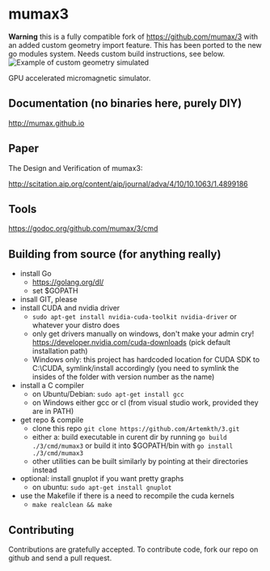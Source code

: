mumax3 
======
**Warning** this is a fully compatible fork of https://github.com/mumax/3 with an added custom geometry import feature. This has been ported to the new go modules system. Needs custom build instructions, see below.
![Example of custom geometry simulated](https://user-images.githubusercontent.com/27999640/179756077-621b61a7-727b-4b82-ac67-63c499c0afae.png)

GPU accelerated micromagnetic simulator.


Documentation (no binaries here, purely DIY)
---------------------------

http://mumax.github.io


Paper
-----

The Design and Verification of mumax3:

http://scitation.aip.org/content/aip/journal/adva/4/10/10.1063/1.4899186


Tools
-----

https://godoc.org/github.com/mumax/3/cmd


Building from source (for anything really)
--------------------

  * install Go 
    - https://golang.org/dl/
    - set $GOPATH
  * insall GIT, please
  * install CUDA and nvidia driver
    - `sudo apt-get install nvidia-cuda-toolkit nvidia-driver` or whatever your distro does
    - only get drivers manually on windows, don't make your admin cry! https://developer.nvidia.com/cuda-downloads (pick default installation path)
    - Windows only: this project has hardcoded location for CUDA SDK to C:\CUDA, symlink/install accordingly (you need to symlink the insides of the folder with version number as the name)
  * install a C compiler
    - on Ubuntu/Debian: `sudo apt-get install gcc`
    - on Windows either gcc or cl (from visual studio work, provided they are in PATH)
  * get repo & compile
    - clone this repo `git clone https://github.com/Artemkth/3.git`
    - either a: build executable in curent dir by running `go build ./3/cmd/mumax3` or build it into $GOPATH/bin with `go install ./3/cmd/mumax3`
    - other utilities can be built similarly by pointing at their directories instead
  * optional: install gnuplot if you want pretty graphs
    - on ubuntu: `sudo apt-get install gnuplot`
  * use the Makefile if there is a need to recompile the cuda kernels
    - `make realclean && make`

Contributing
------------

Contributions are gratefully accepted. To contribute code, fork our repo on github and send a pull request.

